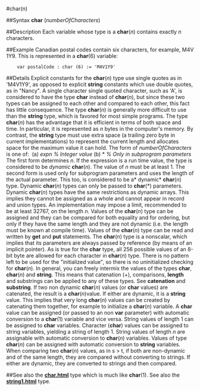 
#char(n)

##Syntax
**char** (*numberOfCharacters*)



##Description
Each variable whose type is a **char**(*n*) contains exactly *n* characters.



##Example
Canadian postal codes contain six characters, for example, M4V 1Y9. This is represented in a **char**(6) variable:


        var postalCode : char (6) := 'M4V1Y9'
##Details
Explicit constants for the **char**(*n*) type use single quotes as in 'M4V1Y9', as opposed to explicit **string** constants which use double quotes, as in "Nancy". A single character single quoted character, such as 'A', is considered to have the type **char** instead of **char**(*n*), but since these two types can be assigned to each other and compared to each other, this fact has little consequence.
The type **char**(*n*) is generally more difficult to use than the **string** type, which is favored for most simple programs. The type **char**(*n*) has the advantage that it is efficient in terms of both space and time. In particular, it is represented as *n* bytes in the computer's memory. By contrast, the **string** type must use extra space (a trailing zero byte in current implementations) to represent the current length and allocates space for the maximum value it can hold.
The form of *numberOfCharacters* is one of:
 (a) *expn* *% Integer value* (b) * *% Only in subprogram parameters*
The first form determines *n*. If the expression is a run time value, the type is considered to be *dynamic* **char**(*n*). The value of *n* must be at least 1. The second form is used only for subprogram parameters and uses the length of the actual parameter. This too, is considered to be a* dynamic* **char**(*n*) type. Dynamic **char**(*n*) types can only be passed to **char**(*) parameters. Dynamic **char**(*n*) types have the same restrictions as dynamic arrays. This implies they cannot be assigned as a whole and cannot appear in record and union types.
An implementation may impose a limit, recommended to be at least 32767, on the length *n*.
Values of the **char**(*n*) type can be assigned and they can be compared for both equality and for ordering, but only if they have the same length and they are not dynamic (i.e. the length must be known at compile time).
Values of the **char**(*n*) type can be read and written by **get** and **put** statements.
The **char**(*n*) type is a nonscalar, which implies that its parameters are always passed by reference (by means of an implicit pointer).
As is true for the **char** type, all 256 possible values of an 8-bit byte are allowed for each character in **char**(*n*) type. There is no pattern left to be used for the "initialized value", so there is no uninitialized checking for **char**(*n*).
In general, you can freely intermix the values of the types **char**, **char**(*n*) and **string**. This means that catenation (+), comparisons, **length** and substrings can be applied to any of these types. See **catenation** and **substring**. If two non dynamic **char**(*n*) values (or **char** values) are catenated, the result is a **char**(*n*)value. If either are dynamic,  it is a **string** value. This implies that very long **char**(*n*) values can be created by catenating them together, for example to initialize a **char**(*n*) variable.
A **char** value can be assigned (or passed to an non **var** parameter) with automatic conversion to a **char**(1) variable and vice versa. String values of length 1 can be assigned to **char** variables. Character (**char**) values can be assigned to string variables, yielding a string of length 1. String values of length *n* are assignable with automatic conversion to **char**(*n*) variables. Values of type **char**(*n*) can be assigned with automatic conversion to **string** variables.
When comparing two **char**(*n*) values, as in s > t, if both are non-dynamic and of the same length, they are compared without converting to strings. If either are dynamic, they are converted to strings and then compared.



##See also
the **[char.html](char)** type which is much like **char**(1). See also the **[string1.html](string)** type.


